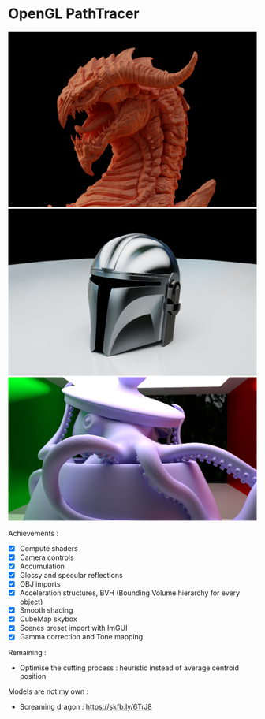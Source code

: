 # OpenGL PathTracer

![img.png](clay_dragon.png)
![img_2.png](mando.png)
![img.png](squid.png)

Achievements :

- [x] Compute shaders
- [x] Camera controls
- [x] Accumulation
- [x] Glossy and specular reflections
- [x] OBJ imports
- [x] Acceleration structures, BVH (Bounding Volume hierarchy for every object)
- [x] Smooth shading
- [x] CubeMap skybox
- [x] Scenes preset import with ImGUI
- [x] Gamma correction and Tone mapping

Remaining :

- Optimise the cutting process : heuristic instead of average centroid position

Models are not my own :

- Screaming dragon : https://skfb.ly/6TrJ8

